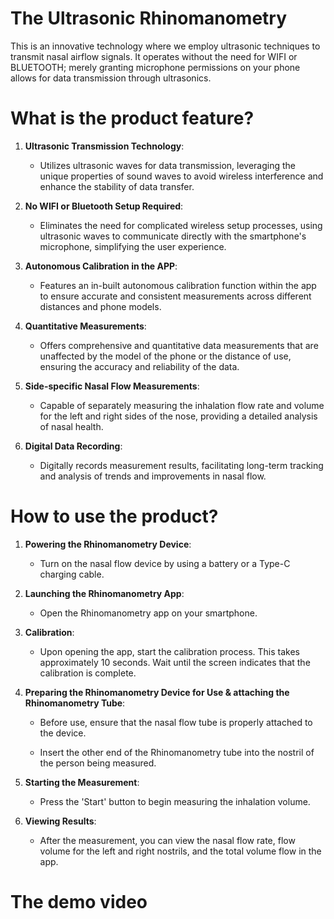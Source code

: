 # The Ultrasonic Rhinomanometry

This is an innovative technology where we employ ultrasonic techniques to transmit nasal airflow signals. It operates without the need for WIFI or BLUETOOTH; merely granting microphone permissions on your phone allows for data transmission through ultrasonics.

# What is the product feature?

1. **Ultrasonic Transmission Technology**:
   - Utilizes ultrasonic waves for data transmission, leveraging the unique properties of sound waves to avoid wireless interference and enhance the stability of data transfer.

2. **No WIFI or Bluetooth Setup Required**:
   - Eliminates the need for complicated wireless setup processes, using ultrasonic waves to communicate directly with the smartphone's microphone, simplifying the user experience.

3. **Autonomous Calibration in the APP**:
   - Features an in-built autonomous calibration function within the app to ensure accurate and consistent measurements across different distances and phone models.

4. **Quantitative Measurements**:
   - Offers comprehensive and quantitative data measurements that are unaffected by the model of the phone or the distance of use, ensuring the accuracy and reliability of the data.

5. **Side-specific Nasal Flow Measurements**:
   - Capable of separately measuring the inhalation flow rate and volume for the left and right sides of the nose, providing a detailed analysis of nasal health.

6. **Digital Data Recording**:
   - Digitally records measurement results, facilitating long-term tracking and analysis of trends and improvements in nasal flow.
   

# How to use the product?

1. **Powering the Rhinomanometry Device**:
   - Turn on the nasal flow device by using a battery or a Type-C charging cable.

2. **Launching the Rhinomanometry App**:
   - Open the Rhinomanometry app on your smartphone.

3. **Calibration**:
   - Upon opening the app, start the calibration process. This takes approximately 10 seconds. Wait until the screen indicates that the calibration is complete.

4. **Preparing the Rhinomanometry Device for Use & attaching the Rhinomanometry Tube**:
   - Before use, ensure that the nasal flow tube is properly attached to the device.
   
   - Insert the other end of the Rhinomanometry tube into the nostril of the person being measured.

6. **Starting the Measurement**:
   - Press the 'Start' button to begin measuring the inhalation volume.

7. **Viewing Results**:
   - After the measurement, you can view the nasal flow rate, flow volume for the left and right nostrils, and the total volume flow in the app.

# The demo video

